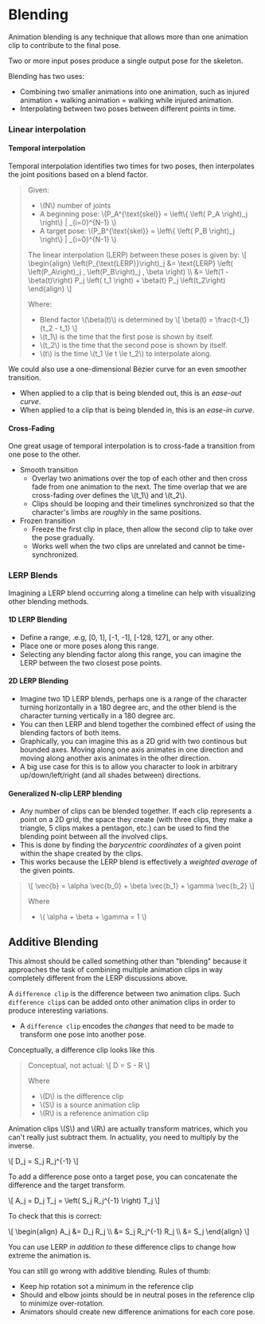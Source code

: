 # Blending
Animation blending is any technique that allows more than one animation clip to contribute to the final pose.

Two or more input poses produce a single output pose for the skeleton.

Blending has two uses:
* Combining two smaller animations into one animation, such as injured animation + walking animation = walking while injured animation.
* Interpolating between two poses between different points in time.

### Linear interpolation

#### Temporal interpolation
Temporal interpolation identifies two times for two poses, then interpolates the joint positions based on a blend factor.

> Given:
> * \\(N\\) number of joints
> * A beginning pose: \\(P_A^{\text{skel}} = \left\\{ \left( P_A \right)_j \right\\} | _{i=0}^{N-1} \\)
> * A target pose: \\(P_B^{\text{skel}} = \left\\{ \left( P_B \right)_j \right\\} | _{i=0}^{N-1} \\)
>
> The linear interpolation (LERP) between these poses is given by:
> \\[
>   \begin{align}
>       \left(P_{\text{LERP}}\right)_j &= \text{LERP} \left( \left(P_A\right)_j , \left(P_B\right)_j , \beta \right) \\\\
>       &= \left(1 - \beta(t)\right) P_j \left( t_1 \right) + \beta(t) P_j \left(t_2\right)
>   \end{align}
> \\]
>
> Where:
> * Blend factor \\(\beta(t)\\) is determined by
> \\[ \beta(t) = \frac{t-t_1}{t_2 - t_1} \\]
> * \\(t_1\\) is the time that the first pose is shown by itself.
> * \\(t_2\\) is the time that the second pose is shown by itself.
> * \\(t\\) is the time \\(t_1 \le t \le t_2\\) to interpolate along.


We could also use a one-dimensional Bézier curve for an even smoother transition.
* When applied to a clip that is being blended out, this is an _ease-out curve_.
* When applied to a clip that is being blended in, this is an _ease-in curve_.


#### Cross-Fading

One great usage of temporal interpolation is to cross-fade a transition from one pose to the other. 

* Smooth transition
  * Overlay two animations over the top of each other and then cross fade from one animation to the next.  The time overlap that we are cross-fading over defines the \\(t_1\\) and \\(t_2\\).
  * Clips should be looping and their timelines synchronized so that the character's limbs are _roughly_ in the same positions.
* Frozen transition
  * Freeze the first clip in place, then allow the second clip to take over the pose gradually.
  * Works well when the two clips are unrelated and cannot be time-synchronized.


### LERP Blends
Imagining a LERP blend occurring along a timeline can help with visualizing other blending methods.

#### 1D LERP Blending
* Define a range, .e.g, [0, 1], [-1, -1], [-128, 127], or any other.
* Place one or more poses along this range.
* Selecting any blending factor along this range, you can imagine the LERP between the two closest pose points.


#### 2D LERP Blending
* Imagine two 1D LERP blends, perhaps one is a range of the character turning horizontally in a 180 degree arc, and the other blend is the character turning vertically in a 180 degree arc.
* You can then LERP and blend together the combined effect of using the blending factors of both items.
* Graphically, you can imagine this as a 2D grid with two continous but bounded axes.  Moving along one axis animates in one direction and moving along another axis animates in the other direction.
* A big use case for this is to allow you character to look in arbitrary up/down/left/right (and all shades between) directions.

#### Generalized N-clip LERP blending
* Any number of clips can be blended together.  If each clip represents a point on a 2D grid, the space they create (with three clips, they make a triangle, 5 clips makes a pentagon, etc.) can be used to find the blending point between all the involved clips.
* This is done by finding the _barycentric coordinates_ of a given point within the shape created by the clips.
* This works because the LERP blend is effectively a _weighted average_ of the given points.

> \\[ \vec{b} = \alpha \vec{b_0} + \beta \vec{b_1} + \gamma \vec{b_2} \\]
>
> Where
> * \\( \alpha + \beta + \gamma = 1 \\)

## Additive Blending

This almost should be called something other than "blending" because it approaches the task of combining multiple animation clips in way completely different from the LERP discussions above.

A `difference clip` is the difference between two animation clips.  Such `difference clip`s can be added onto other animation clips in order to produce interesting variations.
* A `difference clip` encodes the _changes_ that need to be made to transform one pose into another pose.

Conceptually, a difference clip looks like this

> Conceptual, not actual:
> \\[ D = S - R \\]
>
> Where
> * \\(D\\) is the difference clip
> * \\(S\\) is a source animation clip
> * \\(R\\) is a reference animation clip

Animation clips \\(S\\) and \\(R\\) are actually transform matrices, which you can't really just subtract them.  In actuality, you need to multiply by the inverse.

\\[ D_j = S_j R_j^{-1} \\]

To add a difference pose onto a target pose, you can concatenate the difference and the target transform.

\\[ A_j = D_j T_j = \left( S_j R_j^{-1} \right) T_j \\]

To check that this is correct:

\\[
    \begin{align}
        A_j &= D_j R_j \\\\
            &= S_j R_j^{-1} R_j \\\\
            &= S_j
    \end{align}
\\]


You can use LERP _in addition to_ these difference clips to change how extreme the animation is.

You can still go wrong with additive blending.  Rules of thumb:
* Keep hip rotation sot a minimum in the reference clip
* Should and elbow joints should be in neutral poses in the reference clip to minimize over-rotation.
* Animators should create new difference animations for each core pose.
